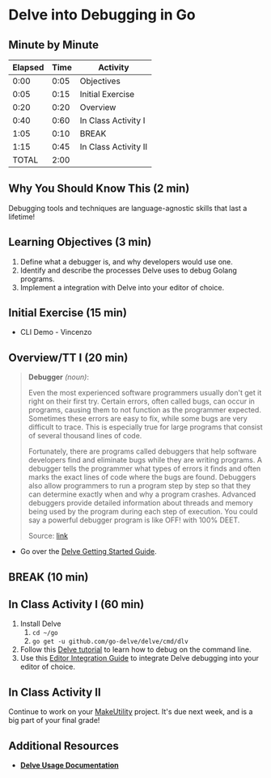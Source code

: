 # Delve into Debugging in Go

## Minute by Minute

| **Elapsed** | **Time**  | **Activity**              |
| ----------- | --------- | ------------------------- |
| 0:00        | 0:05      | Objectives                |
| 0:05        | 0:15      | Initial Exercise          |
| 0:20        | 0:20      | Overview                  |
| 0:40        | 0:60      | In Class Activity I       |
| 1:05        | 0:10      | BREAK                     |
| 1:15        | 0:45      | In Class Activity II      |
| TOTAL       | 2:00      |                           |

## Why You Should Know This (2 min)

Debugging tools and techniques are language-agnostic skills that last a lifetime!

## Learning Objectives (3 min)

1. Define what a debugger is, and why developers would use one.
2. Identify and describe the processes Delve uses to debug Golang programs.
3. Implement a integration with Delve into your editor of choice.

## Initial Exercise (15 min)

- CLI Demo - Vincenzo

## Overview/TT I (20 min)

> **Debugger** _(noun)_:
>
> Even the most experienced software programmers usually don't get it right on their first try. Certain errors, often called bugs, can occur in programs, causing them to not function as the programmer expected. Sometimes these errors are easy to fix, while some bugs are very difficult to trace. This is especially true for large programs that consist of several thousand lines of code.
>
> Fortunately, there are programs called debuggers that help software developers find and eliminate bugs while they are writing programs. A debugger tells the programmer what types of errors it finds and often marks the exact lines of code where the bugs are found. Debuggers also allow programmers to run a program step by step so that they can determine exactly when and why a program crashes. Advanced debuggers provide detailed information about threads and memory being used by the program during each step of execution. You could say a powerful debugger program is like OFF! with 100% DEET.
>
> Source: [link](https://techterms.com/definition/debugger)

- Go over the [Delve Getting Started Guide](https://github.com/go-delve/delve/blob/master/Documentation/cli/getting_started.md).

## BREAK (10 min)

## In Class Activity I (60 min)

1. Install Delve
    1. `cd ~/go`
    1. `go get -u github.com/go-delve/delve/cmd/dlv`
1. Follow this [Delve tutorial](https://www.jamessturtevant.com/posts/Using-the-Go-Delve-Debugger-from-the-command-line/) to learn how to debug on the command line.
1. Use this [Editor Integration Guide](https://github.com/go-delve/delve/blob/master/Documentation/EditorIntegration.md) to integrate Delve debugging into your editor of choice.

## In Class Activity II

Continue to work on your [MakeUtility](https://make.sc/makeutility) project. It's due next week, and is a big part of your final grade!

## Additional Resources

- **[Delve Usage Documentation](https://github.com/go-delve/delve/blob/master/Documentation/usage/dlv.md)**
